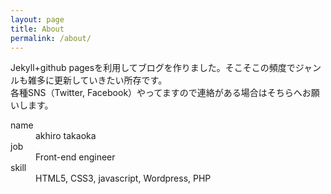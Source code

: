 ```yaml
---
layout: page
title: About
permalink: /about/
---
```


Jekyll+github pagesを利用してブログを作りました。そこそこの頻度でジャンルも雑多に更新していきたい所存です。  
各種SNS（Twitter, Facebook）やってますので連絡がある場合はそちらへお願いします。
<dl>
	<dt>name</dt>
	<dd>akhiro takaoka</dd>
	<dt>job</dt>
	<dd>Front-end engineer</dd>
	<dt>skill</dt>
	<dd>HTML5, CSS3, javascript, Wordpress, PHP</dd>

</dl>